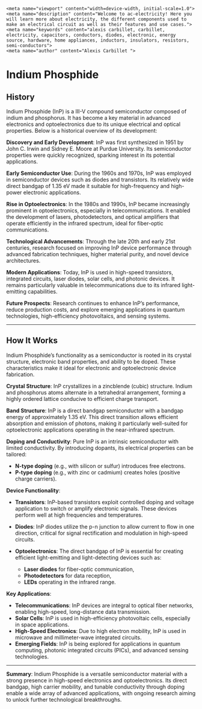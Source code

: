     <meta name="viewport" content="width=device-width, initial-scale=1.0">
    <meta name="description" content="Welcome to ac-electricity! Here you will learn more about electricity, the different components used to make an electrical circuit as well as their features and use cases.">
    <meta name="keywords" content="alexis carbillet, carbillet, electricity, capacitors, conductors, diodes, electronic, energy source, hardware, home appliances, inductors, insulators, resistors, semi-conductors">
    <meta name="author" content="Alexis Carbillet ">
</head>

# Indium Phosphide

## History

Indium Phosphide (InP) is a III-V compound semiconductor composed of indium and phosphorus. It has become a key material in advanced electronics and optoelectronics due to its unique electrical and optical properties. Below is a historical overview of its development:

**Discovery and Early Development**: InP was first synthesized in 1951 by John C. Irwin and Sidney E. Moore at Purdue University. Its semiconductor properties were quickly recognized, sparking interest in its potential applications.

**Early Semiconductor Use**: During the 1960s and 1970s, InP was employed in semiconductor devices such as diodes and transistors. Its relatively wide direct bandgap of 1.35 eV made it suitable for high-frequency and high-power electronic applications.

**Rise in Optoelectronics**: In the 1980s and 1990s, InP became increasingly prominent in optoelectronics, especially in telecommunications. It enabled the development of lasers, photodetectors, and optical amplifiers that operate efficiently in the infrared spectrum, ideal for fiber-optic communications.

**Technological Advancements**: Through the late 20th and early 21st centuries, research focused on improving InP device performance through advanced fabrication techniques, higher material purity, and novel device architectures.

**Modern Applications**: Today, InP is used in high-speed transistors, integrated circuits, laser diodes, solar cells, and photonic devices. It remains particularly valuable in telecommunications due to its infrared light-emitting capabilities.

**Future Prospects**: Research continues to enhance InP’s performance, reduce production costs, and explore emerging applications in quantum technologies, high-efficiency photovoltaics, and sensing systems.

---

## How It Works

Indium Phosphide’s functionality as a semiconductor is rooted in its crystal structure, electronic band properties, and ability to be doped. These characteristics make it ideal for electronic and optoelectronic device fabrication.

**Crystal Structure**: InP crystallizes in a zincblende (cubic) structure. Indium and phosphorus atoms alternate in a tetrahedral arrangement, forming a highly ordered lattice conducive to efficient charge transport.

**Band Structure**: InP is a direct bandgap semiconductor with a bandgap energy of approximately 1.35 eV. This direct transition allows efficient absorption and emission of photons, making it particularly well-suited for optoelectronic applications operating in the near-infrared spectrum.

**Doping and Conductivity**: Pure InP is an intrinsic semiconductor with limited conductivity. By introducing dopants, its electrical properties can be tailored:

* **N-type doping** (e.g., with silicon or sulfur) introduces free electrons.
* **P-type doping** (e.g., with zinc or cadmium) creates holes (positive charge carriers).

**Device Functionality**:

* **Transistors**: InP-based transistors exploit controlled doping and voltage application to switch or amplify electronic signals. These devices perform well at high frequencies and temperatures.

* **Diodes**: InP diodes utilize the p-n junction to allow current to flow in one direction, critical for signal rectification and modulation in high-speed circuits.

* **Optoelectronics**: The direct bandgap of InP is essential for creating efficient light-emitting and light-detecting devices such as:

  * **Laser diodes** for fiber-optic communication,
  * **Photodetectors** for data reception,
  * **LEDs** operating in the infrared range.

**Key Applications**:

* **Telecommunications**: InP devices are integral to optical fiber networks, enabling high-speed, long-distance data transmission.
* **Solar Cells**: InP is used in high-efficiency photovoltaic cells, especially in space applications.
* **High-Speed Electronics**: Due to high electron mobility, InP is used in microwave and millimeter-wave integrated circuits.
* **Emerging Fields**: InP is being explored for applications in quantum computing, photonic integrated circuits (PICs), and advanced sensing technologies.

---

**Summary**:
Indium Phosphide is a versatile semiconductor material with a strong presence in high-speed electronics and optoelectronics. Its direct bandgap, high carrier mobility, and tunable conductivity through doping enable a wide array of advanced applications, with ongoing research aiming to unlock further technological breakthroughs.
